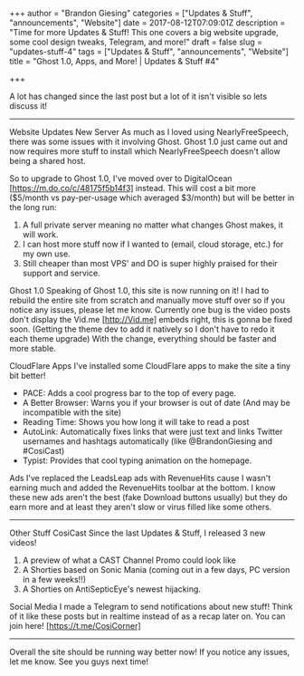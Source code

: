 +++
author = "Brandon Giesing"
categories = ["Updates & Stuff", "announcements", "Website"]
date = 2017-08-12T07:09:01Z
description = "Time for more Updates & Stuff! This one covers a big website upgrade, some cool design tweaks, Telegram, and more!"
draft = false
slug = "updates-stuff-4"
tags = ["Updates & Stuff", "announcements", "Website"]
title = "Ghost 1.0, Apps, and More! | Updates & Stuff #4"

+++

A lot has changed since the last post but a lot of it isn't visible so lets
discuss it!


--------------------------------------------------------------------------------

Website Updates
New Server
As much as I loved using NearlyFreeSpeech, there was some issues with it
involving Ghost. Ghost 1.0 just came out and now requires more stuff to install
which NearlyFreeSpeech doesn't allow being a shared host.

So to upgrade to Ghost 1.0, I've moved over to DigitalOcean
[https://m.do.co/c/48175f5b14f3]  instead. This will cost a bit more ($5/month
vs pay-per-usage which averaged $3/month) but will be better in the long run:

 1. A full private server meaning no matter what changes Ghost makes, it will
    work.
 2. I can host more stuff now if I wanted to (email, cloud storage, etc.) for my
    own use.
 3. Still cheaper than most VPS' and DO is super highly praised for their
    support and service.

Ghost 1.0
Speaking of Ghost 1.0, this site is now running on it! I had to rebuild the
entire site from scratch and manually move stuff over so if you notice any
issues, please let me know. Currently one bug is the video posts don't display
the Vid.me [http://Vid.me]  embeds right, this is gonna be fixed soon. (Getting
the theme dev to add it natively so I don't have to redo it each theme upgrade)
With the change, everything should be faster and more stable.

CloudFlare Apps
I've installed some CloudFlare apps to make the site a tiny bit better!

 * PACE: Adds a cool progress bar to the top of every page.
 * A Better Browser: Warns you if your browser is out of date (And may be
   incompatible with the site)
 * Reading Time: Shows you how long it will take to read a post
 * AutoLink: Automatically fixes links that were just text and links Twitter
   usernames and hashtags automatically (like @BrandonGiesing and #CosiCast)
 * Typist: Provides that cool typing animation on the homepage.

Ads
I've replaced the LeadsLeap ads with RevenueHits cause I wasn't earning much and
added the RevenueHits toolbar at the bottom. I know these new ads aren't the
best (fake Download buttons usually) but they do earn more and at least they
aren't slow or virus filled like some others.


--------------------------------------------------------------------------------

Other Stuff
CosiCast
Since the last Updates & Stuff, I released 3 new videos!

 1. A preview of what a CAST Channel Promo could look like
 2. A Shorties based on Sonic Mania (coming out in a few days, PC version in a
    few weeks!!)
 3. A Shorties on AntiSepticEye's newest hijacking.

Social Media
I made a Telegram to send notifications about new stuff! Think of it like these
posts but in realtime instead of as a recap later on. You can join here!
[https://t.me/CosiCorner]


--------------------------------------------------------------------------------

Overall the site should be running way better now! If you notice any issues, let
me know. See you guys next time!